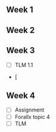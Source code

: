 ## Week 1

## Week 2

## Week 3
- [ ] TLM 1.1
- [

## Week 4
- [ ] Assignment
- [ ] Forallx topic 4
- [ ] TLM
